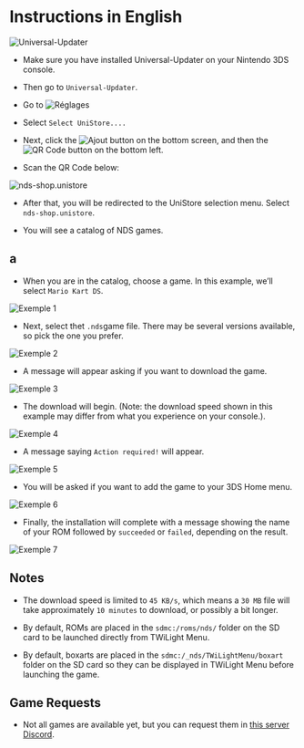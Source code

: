 # Instructions in English

![Universal-Updater](https://raw.githubusercontent.com/TheRinzler65/NDS-Shop-db/main/docs/favicon.ico)

- Make sure you have installed Universal-Updater on your Nintendo 3DS console.

- Then go to `Universal-Updater`.

- Go to ![Réglages](https://github.com/Universal-Team/Universal-Updater/raw/master/assets/gfx/sprites/settings.png)

- Select `Select UniStore....`

- Next, click the ![Ajout](https://github.com/Universal-Team/Universal-Updater/raw/master/assets/gfx/sprites/add.png)  button on the bottom screen, and then the ![QR Code](https://github.com/Universal-Team/Universal-Updater/raw/master/assets/gfx/sprites/qr_code.png)  button on the bottom left.

- Scan the QR Code below:

![nds-shop.unistore](https://github.com/TheRinzler65/NDS-Shop-db/raw/main/qrcode-nds-shop.unistore.png)

- After that, you will be redirected to the UniStore selection menu. Select `nds-shop.unistore`.

- You will see a catalog of NDS games.

## a

- When you are in the catalog, choose a game. In this example, we’ll select `Mario Kart DS`.

![Exemple 1](https://github.com/TheRinzler65/NDS-Shop-db/raw/main/tutorial/screenshots/exemple1EN.png)

- Next, select thet `.nds`game file. There may be several versions available, so pick the one you prefer.

![Exemple 2](https://github.com/TheRinzler65/NDS-Shop-db/raw/main/tutorial/screenshots/exemple2EN.png)

- A message will appear asking if you want to download the game.

![Exemple 3](https://github.com/TheRinzler65/NDS-Shop-db/raw/main/tutorial/screenshots/exemple3EN.png)

- The download will begin. (Note: the download speed shown in this example may differ from what you experience on your console.).

![Exemple 4](https://github.com/TheRinzler65/NDS-Shop-db/raw/main/tutorial/screenshots/exemple4EN.png)

- A message saying `Action required!` will appear.

![Exemple 5](https://github.com/TheRinzler65/NDS-Shop-db/raw/main/tutorial/screenshots/exemple5EN.png)

- You will be asked if you want to add the game to your 3DS Home menu.

![Exemple 6](https://github.com/TheRinzler65/NDS-Shop-db/raw/main/tutorial/screenshots/exemple6EN.png)

- Finally, the installation will complete with a message showing the name of your ROM followed by `succeeded` or `failed`, depending on the result.

![Exemple 7](https://github.com/TheRinzler65/NDS-Shop-db/raw/main/tutorial/screenshots/exemple7EN.png)


## Notes

- The download speed is limited to `45 KB/s`, which means a `30 MB` file will take approximately `10 minutes` to download, or possibly a bit longer.

- By default, ROMs are placed in the `sdmc:/roms/nds/` folder on the SD card to be launched directly from TWiLight Menu.

- By default, boxarts are placed in the `sdmc:/_nds/TWiLightMenu/boxart` folder on the SD card so they can be displayed in TWiLight Menu before launching the game.


## Game Requests

- Not all games are available yet, but you can request them in [this server Discord](https://discord.gg/tWuMKd8ZHm).